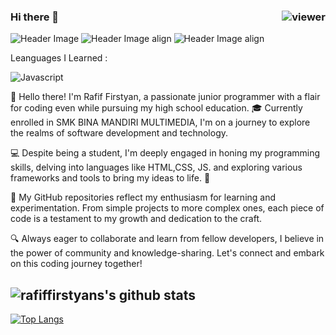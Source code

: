 ### Hi there 👋 <img align="right" src="https://komarev.com/ghpvc/?username=rafiffirstyans&style=for-the-badge" alt="viewer" />

![Header Image](./R.gif)
![Header Image align ](./yes.gif)
![Header Image align ](./yes.gif)




<p>
    Leanguages I Learned :
</p>

<p> 

   <img alt="Javascript" src="https://img.shields.io/badge/javascript%20-%23323330.svg?&style=for-the-badge&logo=javascript&logoColor=%23F7DF1E" />

       







👋 Hello there! I'm Rafif Firstyan, a passionate junior programmer with a flair for coding even while pursuing my high school education. 🎓 Currently enrolled in SMK BINA MANDIRI MULTIMEDIA, I'm on a journey to explore the realms of software development and technology.

💻 Despite being a student, I'm deeply engaged in honing my programming skills, delving into languages like HTML,CSS, JS. and exploring various frameworks and tools to bring my ideas to life. 🚀

🌟 My GitHub repositories reflect my enthusiasm for learning and experimentation. From simple projects to more complex ones, each piece of code is a testament to my growth and dedication to the craft.

🔍 Always eager to collaborate and learn from fellow developers, I believe in the power of community and knowledge-sharing. Let's connect and embark on this coding journey together!


![rafiffirstyans's github stats](https://github-readme-stats.vercel.app/api?username=rafiffirstyans&count_private=true&show_icons=true&theme=react)
------
[![Top Langs](https://github-readme-stats.vercel.app/api/top-langs/?username=rafiffirstyans)](https://github.com/rafiffirstyans/github-readme-stats)
